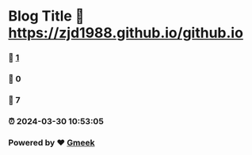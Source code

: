# Blog Title :link: https://zjd1988.github.io/github.io 
### :page_facing_up: [1](https://zjd1988.github.io/github.io/tag.html) 
### :speech_balloon: 0 
### :hibiscus: 7 
### :alarm_clock: 2024-03-30 10:53:05 
### Powered by :heart: [Gmeek](https://github.com/Meekdai/Gmeek)

